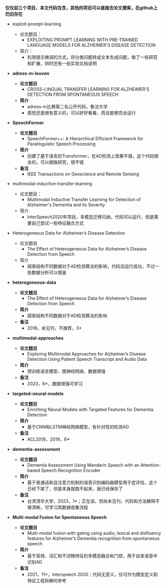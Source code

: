 **仅仅前三个项目，本文代码包含，其他的项目可以直接去论文搜索，在github上仍旧存在**
* exploit-prompt-learning
  * 论文题目：
    * EXPLOITING PROMPT LEARNING WITH PRE-TRAINED LANGUAGE MODELS FOR ALZHEIMER'S DISEASE DETECTION
  * 简介：
    * 利用提示微调的方式，将分类问题转成文本生成问题，做了一些研究和扩展，同时还有一些实验文档说明

* **adress-m-leuven**  
  * **论文题目**  
    * CROSS-LINGUAL TRANSFER LEARNING FOR ALZHEIMER'S DETECTION FROM SPONTANEOUS SPEECH
  * **简介**  
    * adress-m比赛第二名公开代码，鲁汶大学
    * 感觉还是很有意义的，可以好好看看，而且能够完全运行

* **SpeechFormer**  
  * **论文题目**  
    * SpeechFormer++: A Hierarchical Efficient Framework for Paralinguistic Speech Processing  
  * **简介**  
    * 创建了基于语言的Transformer，在AD检测上效果不错，这个代码很全的，可以细致研究，很不错
  * **备注**  
    * IEEE Transactions on Geoscience and Remote Sensing

* multimodal-inductive-transfer-learning
  * 论文题目：
    * Multimodal Inductive Transfer Learning for Detection of Alzheimer's Dementia and its Severity
  * 简介
    * InterSpeech2020年项目，多模态迁移归纳，代码可以运行，但是需要自己尝试一些特征融合方式

* Heterogeneous Data for Alzheimer’s Disease Detection
  * 论文题目
    * The Effect of Heterogeneous Data for Alzheimer’s Disease Detection from Speech
  * 简介
    * 探索结构不同数据对于AD检测算法的影响，代码没运行成功，不过一些数据分析可以借鉴

* **heterogeneous-data**  
  * **论文题目**  
    * The Effect of Heterogeneous Data for Alzheimer’s Disease Detection from Speech  
  * **简介**  
    * 探索结构不同数据对于AD检测算法的影响  
  * **备注**  
    * 2018，未见刊，不推荐，3\*

* **multimodal-approaches**  
  * **论文题目**  
    * Exploring Multimodal Approaches for Alzheimer’s Disease Detection Using Patient Speech Transcript and Audio Data  
  * **简介**  
    * 预训练语言模型、图神经网络、数据增强  
  * **备注**  
    * 2023，6\*，数据增强可学习

* **targeted-neural-models**  
  * **论文题目**  
    * Enriching Neural Models with Targeted Features for Dementia Detection  
  * **简介**  
    * 基于CNN和LSTM神经网络模型，有针对性的检测AD  
  * **备注**  
    * ACL2019，2019，6\*


* **dementia-assessment**  
  * **论文题目**  
    * Dementia Assessment Using Mandarin Speech with an Attention-based Speech Recognition Encoder  
  * **简介**  
    * 基于普通话和自注意力机制的语音识别编码器模型用于症评估，这个已经下架了，但是本身就跑不起来，我已经保存了
  * **备注**  
    * 台湾清华大学，2023，1\*；正在读，但尚未见刊，代码和方法解释不够清晰，可学习其数据收集流程

* **Multi-modal Fusion for Spontaneous Speech**  
  * **论文题目**  
    * Multi-modal fusion with gating using audio, lexical and disfluency features for Alzheimer’s Dementia recognition from spontaneous speech  
  * **简介**  
    * 基于音频、词汇和不流畅特征的多模态融合和门控，用于自发语音中识别AD  
  * **备注**  
    * 2021，11\*，interspeech 2020；代码无意义，仅可作为模型定义和特征工程拆解的参考
